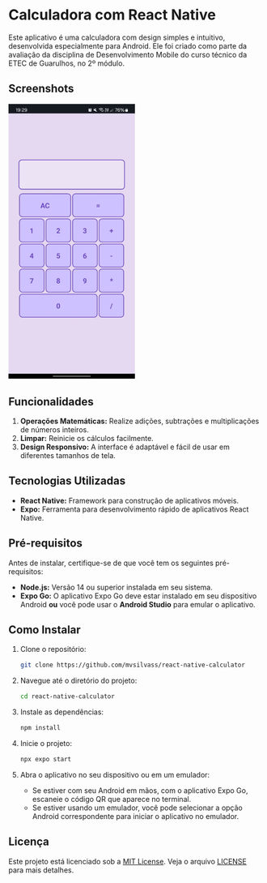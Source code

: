 # Calculadora com React Native

Este aplicativo é uma calculadora com design simples e intuitivo, desenvolvida especialmente para Android. Ele foi criado como parte da avaliação da disciplina de Desenvolvimento Mobile do curso técnico da ETEC de Guarulhos, no 2º módulo.

## Screenshots

<img src="src/assets/screenshot.jpeg" alt="Screenshot da calculadora" width="250" />

## Funcionalidades

1. **Operações Matemáticas:** Realize adições, subtrações e multiplicações de números inteiros.
2. **Limpar:** Reinicie os cálculos facilmente.
3. **Design Responsivo:** A interface é adaptável e fácil de usar em diferentes tamanhos de tela.

## Tecnologias Utilizadas

- **React Native:** Framework para construção de aplicativos móveis.
- **Expo:** Ferramenta para desenvolvimento rápido de aplicativos React Native.

## Pré-requisitos

Antes de instalar, certifique-se de que você tem os seguintes pré-requisitos:

- **Node.js:** Versão 14 ou superior instalada em seu sistema.
- **Expo Go:** O aplicativo Expo Go deve estar instalado em seu dispositivo Android **ou** você pode usar o **Android Studio** para emular o aplicativo.

## Como Instalar

1. Clone o repositório:
    ```bash
    git clone https://github.com/mvsilvass/react-native-calculator
    ```
2. Navegue até o diretório do projeto:
    ```bash
    cd react-native-calculator
    ```
3. Instale as dependências:
    ```bash
    npm install
    ```
4. Inicie o projeto:
    ```bash
    npx expo start
    ```
5. Abra o aplicativo no seu dispositivo ou em um emulador:

   - Se estiver com seu Android em mãos, com o aplicativo Expo Go, escaneie o código QR que aparece no terminal.
   - Se estiver usando um emulador, você pode selecionar a opção Android correspondente para iniciar o aplicativo no emulador.

## Licença

Este projeto está licenciado sob a [MIT License](LICENSE). Veja o arquivo [LICENSE](LICENSE) para mais detalhes.
